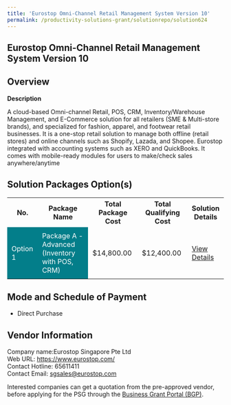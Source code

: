 ```yaml
---
title: 'Eurostop Omni-Channel Retail Management System Version 10'
permalink: /productivity-solutions-grant/solutionrepo/solution624
---
```


## Eurostop Omni-Channel Retail Management System Version 10

## Overview

**Description**

A cloud-based Omni-channel Retail, POS, CRM, Inventory/Warehouse Management, and E-Commerce solution for all retailers (SME & Multi-store brands), and specialized for fashion, apparel, and footwear retail businesses. It is a one-stop retail solution to manage both offline (retail stores) and online channels such as Shopify, Lazada, and Shopee. Eurostop integrated with accounting systems such as XERO and QuickBooks. It comes with mobile-ready modules for users to make/check sales anywhere/anytime

## Solution Packages Option(s)

<table>
<tr>
<th><b>No.</b></th>
<th><b>Package Name</b></th>
<th><b>Total Package Cost</b></th>
<th><b>Total Qualifying Cost</b></th>
<th><b>Solution Details</b></th>
</tr>
<tr>
<td style='padding: 10px; background-color: #037E8A; color: #FFFFFF;'>Option 1</td>
<td style='padding: 10px; background-color: #037E8A; color: #FFFFFF;'>Package A - Advanced (Inventory with POS, CRM)</td>
<td style='padding: 10px;'>$14,800.00</td>
<td style='padding: 10px;'>$12,400.00</td>
<td style='padding: 10px;'><a href='/images/psg/Eurostop_Desensitised_Annex_3.pdf' target='_blank'>View Details</a></td>
</tr>
</table>

## Mode and Schedule of Payment

 - Direct Purchase

## Vendor Information

 Company name:Eurostop Singapore Pte Ltd <br>Web URL: https://www.eurostop.com/ <br>Contact Hotline: 65611411 <br>Contact Email: sgsales@eurostop.com 

Interested companies can get a quotation from the pre-approved vendor, before applying for the PSG through the <a href='https://www.businessgrants.gov.sg/' target='_blank' rel='noopener'>Business Grant Portal (BGP)</a>.

<script src="/jquery/resize-tables.js"></script>
